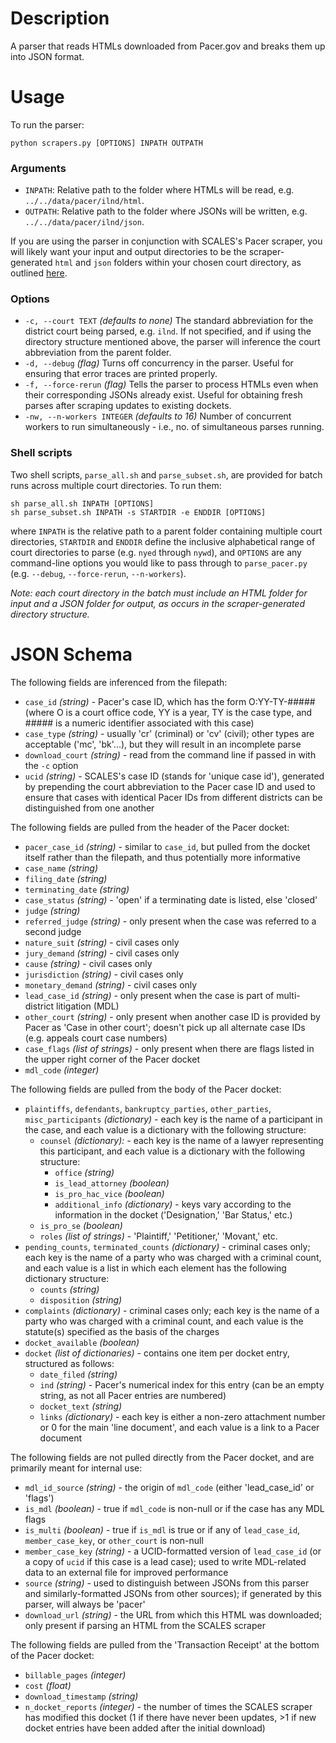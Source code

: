 # Description
A parser that reads HTMLs downloaded from Pacer.gov and breaks them up into JSON format.

# Usage
To run the parser:

    python scrapers.py [OPTIONS] INPATH OUTPATH
    
### Arguments
 - `INPATH`: Relative path to the folder where HTMLs will be read, e.g.   `../../data/pacer/ilnd/html`.
 - `OUTPATH`: Relative path to the folder where JSONs will be written, e.g.   `../../data/pacer/ilnd/json`.
 
If you are using the parser in conjunction with SCALES's Pacer scraper, you will likely want your input and output directories to be the scraper-generated `html` and `json` folders within your chosen court directory, as outlined [here](../downloader/README.md#directory-structure).

### Options
- `-c, --court TEXT` *(defaults to none)* The standard abbreviation for the district court being parsed, e.g. `ilnd`. If not specified, and if using the directory structure mentioned above, the parser will inference the court abbreviation from the parent folder.
- `-d, --debug` *(flag)* Turns off concurrency in the parser. Useful for ensuring that error traces are printed properly.
- `-f, --force-rerun` *(flag)* Tells the parser to process HTMLs even when their corresponding JSONs already exist. Useful for obtaining fresh parses after scraping updates to existing dockets.
- `-nw, --n-workers INTEGER` *(defaults to 16)* Number of concurrent workers to run simultaneously - i.e., no. of simultaneous parses running.

### Shell scripts
Two shell scripts, `parse_all.sh` and `parse_subset.sh`, are provided for batch runs across multiple court directories. To run them:

    sh parse_all.sh INPATH [OPTIONS]
    sh parse_subset.sh INPATH -s STARTDIR -e ENDDIR [OPTIONS]
    
where `INPATH` is the relative path to a parent folder containing multiple court directories, `STARTDIR` and `ENDDIR` define the inclusive alphabetical range of court directories to parse (e.g. `nyed` through `nywd`), and `OPTIONS` are any command-line options you would like to pass through to `parse_pacer.py` (e.g. `--debug`, `--force-rerun`, `--n-workers`).

*Note: each court directory in the batch must include an HTML folder for input and a JSON folder for output, as occurs in the scraper-generated directory structure.*

# JSON Schema
The following fields are inferenced from the filepath:
- `case_id` *(string)* - Pacer's case ID, which has the form O:YY-TY-##### (where O is a court office code, YY is a year, TY is the case type, and ##### is a numeric identifier associated with this case)
- `case_type` *(string)* - usually 'cr' (criminal) or 'cv' (civil); other types are acceptable ('mc', 'bk'...), but they will result in an incomplete parse
- `download_court` *(string)* - read from the command line if passed in with the `-c` option
- `ucid` *(string)* - SCALES's case ID (stands for 'unique case id'), generated by prepending the court abbreviation to the Pacer case ID and used to ensure that cases with identical Pacer IDs from different districts can be distinguished from one another

The following fields are pulled from the header of the Pacer docket:
- `pacer_case_id` *(string)* - similar to `case_id`, but pulled from the docket itself rather than the filepath, and thus potentially more informative
- `case_name` *(string)*
- `filing_date` *(string)*
- `terminating_date` *(string)*
- `case_status` *(string)* - 'open' if a terminating date is listed, else 'closed'
- `judge` *(string)*
- `referred_judge` *(string)* - only present when the case was referred to a second judge
- `nature_suit` *(string)* - civil cases only
- `jury_demand` *(string)* - civil cases only
- `cause` *(string)* - civil cases only
- `jurisdiction` *(string)* - civil cases only
- `monetary_demand` *(string)* - civil cases only
- `lead_case_id` *(string)* - only present when the case is part of multi-district litigation (MDL)
- `other_court` *(string)* - only present when another case ID is provided by Pacer as 'Case in other court'; doesn't pick up all alternate case IDs (e.g. appeals court case numbers)
- `case_flags` *(list of strings)* - only present when there are flags listed in the upper right corner of the Pacer docket
- `mdl_code` *(integer)*

The following fields are pulled from the body of the Pacer docket:
- `plaintiffs`, `defendants`, `bankruptcy_parties`, `other_parties`, `misc_participants`  *(dictionary)* - each key is the name of a participant in the case, and each value is a dictionary with the following structure:
  - `counsel` *(dictionary):* - each key is the name of a lawyer representing this participant, and each value is a dictionary with the following structure:
    - `office` *(string)*
    - `is_lead_attorney` *(boolean)*
    - `is_pro_hac_vice` *(boolean)*
    - `additional_info` *(dictionary)* - keys vary according to the information in the docket ('Designation,' 'Bar Status,' etc.)
  - `is_pro_se` *(boolean)*
  - `roles` *(list of strings)* - 'Plaintiff,' 'Petitioner,' 'Movant,' etc.
- `pending_counts`, `terminated_counts` *(dictionary)* - criminal cases only; each key is the name of a party who was charged with a criminal count, and each value is a list in which each element has the following dictionary structure:
  - `counts` *(string)*
  - `disposition` *(string)*
- `complaints` *(dictionary)* - criminal cases only; each key is the name of a party who was charged with a criminal count, and each value is the statute(s) specified as the basis of the charges
- `docket_available` *(boolean)*
- `docket` *(list of dictionaries)* - contains one item per docket entry, structured as follows:
  - `date_filed` *(string)*
  - `ind` *(string)* - Pacer's numerical index for this entry (can be an empty string, as not all Pacer entries are numbered)
  - `docket_text` *(string)*
  - `links` *(dictionary)* - each key is either a non-zero attachment number or 0 for the main 'line document', and each value is a link to a Pacer document

The following fields are not pulled directly from the Pacer docket, and are primarily meant for internal use:
- `mdl_id_source` *(string)* - the origin of `mdl_code` (either 'lead_case_id' or 'flags')
- `is_mdl` *(boolean)* - true if `mdl_code` is non-null or if the case has any MDL flags
- `is_multi` *(boolean)* - true if `is_mdl` is true or if any of `lead_case_id`, `member_case_key`, or `other_court` is non-null
- `member_case_key` *(string)* - a UCID-formatted version of `lead_case_id` (or a copy of `ucid` if this case is a lead case); used to write MDL-related data to an external file for improved performance
- `source` *(string)* - used to distinguish between JSONs from this parser and similarly-formatted JSONs from other sources); if generated by this parser, will always be 'pacer'
- `download_url` *(string)* - the URL from which this HTML was downloaded; only present if parsing an HTML from the SCALES scraper

The following fields are pulled from the 'Transaction Receipt' at the bottom of the Pacer docket:
- `billable_pages` *(integer)*
- `cost` *(float)*
- `download_timestamp` *(string)*
- `n_docket_reports` *(integer)* - the number of times the SCALES scraper has modified this docket (1 if there have never been updates, >1 if new docket entries have been added after the initial download)